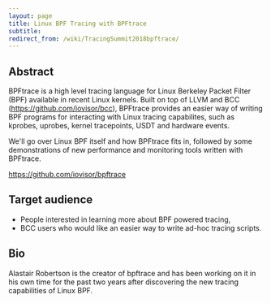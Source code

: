 ```yaml
---
layout: page
title: Linux BPF Tracing with BPFtrace
subtitle: 
redirect_from: /wiki/TracingSummit2018bpftrace/
---
```


## Abstract
BPFtrace is a high level tracing language for Linux Berkeley Packet Filter (BPF) available in recent Linux kernels. Built on top of LLVM and BCC (https://github.com/iovisor/bcc), BPFtrace provides an easier way of writing BPF programs for interacting with Linux tracing capabilites, such as kprobes, uprobes, kernel tracepoints, USDT and hardware events.

We'll go over Linux BPF itself and how BPFtrace fits in, followed by some demonstrations of new performance and monitoring tools written with BPFtrace.

https://github.com/iovisor/bpftrace

## Target audience
* People interested in learning more about BPF powered tracing,
* BCC users who would like an easier way to write ad-hoc tracing scripts.

## Bio
Alastair Robertson is the creator of bpftrace and has been working on it in his own time for the past two years after discovering the new tracing capabilities of Linux BPF.
